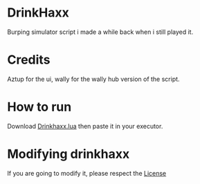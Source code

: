 # DrinkHaxx
Burping simulator script i made a while back when i still played it.

# Credits
Aztup for the ui, wally for the wally hub version of the script.

# How to run
Download [Drinkhaxx.lua](https://github.com/2Epik4u/DrinkHaxx/blob/main/Drinkhaxx.lua) then paste it in your executor.

# Modifying drinkhaxx
If you are going to modify it, please respect the [License](https://github.com/2Epik4u/DrinkHaxx/blob/main/LICENSE)
